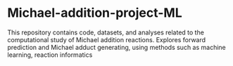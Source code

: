 # Michael-addition-project-ML
This repository contains code, datasets, and analyses related to the computational study of Michael addition reactions. Explores forward prediction and Michael adduct generating, using methods such as machine learning, reaction informatics

